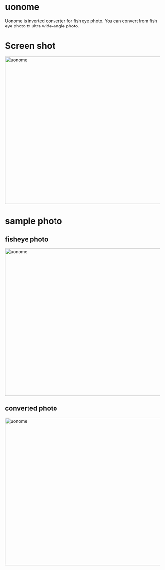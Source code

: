 # uonome
Uonome is inverted converter for fish eye photo.
You can convert from fish eye photo to ultra wide-angle photo.



# Screen shot
<img src="https://raw.githubusercontent.com/wiki/karaage0703/uonome/001.jpg" alt="uonome" width="640" height="480">


# sample photo

## fisheye photo
<img src="https://raw.githubusercontent.com/wiki/karaage0703/uonome/002.jpg" alt="uonome" width="640" height="480">


## converted photo

<img src="https://raw.githubusercontent.com/wiki/karaage0703/uonome/003.jpg" alt="uonome" width="640" height="480">



